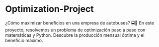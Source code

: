 # Optimization-Project
 ¿Cómo maximizar beneficios en una empresa de autobuses? 🚍💸 En este proyecto, resolvemos un problema de optimización paso a paso con matemáticas y Python. Descubre la producción mensual óptima y el beneficio máximo.
